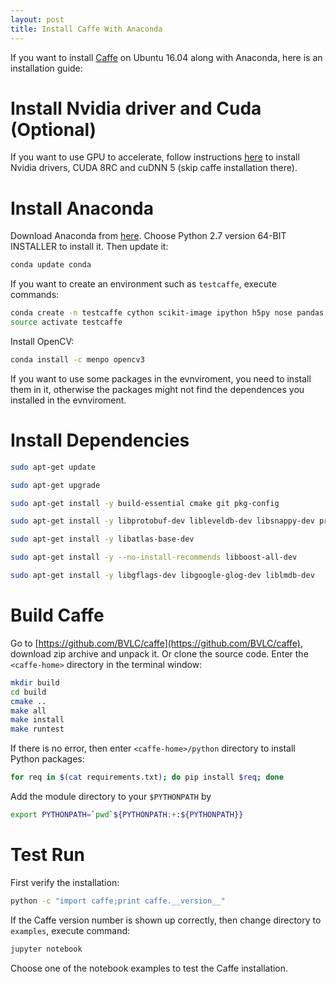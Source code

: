```yaml
---
layout: post
title: Install Caffe With Anaconda
---
```


If you want to install [Caffe](http://caffe.berkeleyvision.org/) on Ubuntu 16.04 along with Anaconda, here is an installation guide:


# Install Nvidia driver and Cuda (Optional)

If you want to use GPU to accelerate, follow instructions [here](http://yangcha.github.io/GTX-1080/) to install Nvidia drivers, CUDA 8RC and cuDNN 5 (skip caffe installation there).

# Install Anaconda

Download Anaconda from [here](https://www.continuum.io/downloads). Choose Python 2.7 version 64-BIT INSTALLER to install it. Then update it:

```bash
conda update conda
```

If you want to create an environment such as `testcaffe`, execute commands:

```bash
conda create -n testcaffe cython scikit-image ipython h5py nose pandas protobuf pyyaml jupyter
source activate testcaffe
```

Install OpenCV:

```bash
conda install -c menpo opencv3
```
If you want to use some packages in the evnviroment, you need to install them in it, otherwise the packages might not find the dependences you installed in the evnviroment.

# Install Dependencies

```bash
sudo apt-get update

sudo apt-get upgrade

sudo apt-get install -y build-essential cmake git pkg-config

sudo apt-get install -y libprotobuf-dev libleveldb-dev libsnappy-dev protobuf-compiler

sudo apt-get install -y libatlas-base-dev 

sudo apt-get install -y --no-install-recommends libboost-all-dev

sudo apt-get install -y libgflags-dev libgoogle-glog-dev liblmdb-dev
```

# Build Caffe

Go to [https://github.com/BVLC/caffe](https://github.com/BVLC/caffe), download zip archive and unpack it. Or clone the source code. Enter the `<caffe-home>` directory in the terminal window:

```bash
mkdir build
cd build
cmake ..
make all
make install
make runtest
```

If there is no error, then enter `<caffe-home>/python` directory to install Python packages:

```bash
for req in $(cat requirements.txt); do pip install $req; done
```

Add the module directory to your `$PYTHONPATH` by 

```bash
export PYTHONPATH=`pwd`${PYTHONPATH:+:${PYTHONPATH}}
```

# Test Run

First verify the installation:

```bash
python -c "import caffe;print caffe.__version__"
```

If the Caffe version number is shown up correctly, then change directory to `examples`, execute command:

```bash
jupyter notebook
```

Choose one of the notebook examples to test the Caffe installation.



